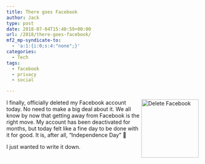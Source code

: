 ```yaml
---
title: There goes Facebook
author: Jack
type: post
date: 2018-07-04T15:40:59+00:00
url: /2018/there-goes-facebook/
mf2_mp-syndicate-to:
  - 'a:1:{i:0;s:4:"none";}'
categories:
  - Tech
tags:
  - facebook
  - privacy
  - social

---
```

<img style="float: right;" title="2018-07-04_Delete_Facebook.png" src="/wp-content/uploads/2018/07/2018-07-04_Delete_Facebook.png" alt="Delete Facebook" width="150" height="153" border="0" />

I finally, officially deleted my Facebook account today. No need to make a big deal about it. We all know by now that getting away from Facebook is the right move. My account has been deactivated for months, but today felt like a fine day to be done with it for good. It is, after all, &#8220;Independence Day&#8221; 🙂

I just wanted to write it down.